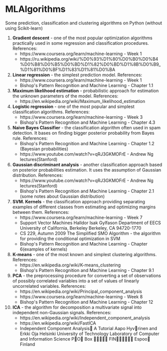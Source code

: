 # MLAlgorithms
Some prediction, classification and clustering algorithms on Python (without using Scikit-learn)
<ol>
<li><b>Gradient descent</b> - one of the most popular optimization algorithms practically used in some regression and classification procedures. 
References:
<ul>
<li>https://www.coursera.org/learn/machine-learning - Week 1</li>
<li>https://ru.wikipedia.org/wiki/%D0%93%D1%80%D0%B0%D0%B4%D0%B8%D0%B5%D0%BD%D1%82%D0%BD%D1%8B%D0%B9_%D1%81%D0%BF%D1%83%D1%81%D0%BA</li>
</ul>
</li>
<li>
<b>Linear regression</b> - the simplest prediction model. References:
<ul>
<li>https://www.coursera.org/learn/machine-learning - Week 1</li>
<li>Bishop's Pattern Recognition and Machine Learning - Chapter 1.1</li>
</ul>
</li>
<li>
<b>Maximum likelihood estimation</b> - probabilistic approach for estimation the unknown parameters of the model. References:
<ul>
<li>https://en.wikipedia.org/wiki/Maximum_likelihood_estimation</li>
</ul>
</li>
<li>
<b>Logistic regression</b> - one of the most popular and simplest classification algorithms. References:
<ul>
<li>https://www.coursera.org/learn/machine-learning - Week 3</li>
<li>Bishop's Pattern Recognition and Machine Learning - Chapter 4.3</li>
</ul>
</li>
<li>
<b>Naive Bayes Classifier</b> - the classification algorithm often used in spam detection. It bases on finding bigger posterior probability from Bayes rule. References:
<ul>
<li>Bishop's Pattern Recognition and Machine Learning - Chapter 1.2 (Bayesian probabilities)</li>
<li>https://www.youtube.com/watch?v=qRJ3GKMOFrE - Andrew Ng lectures(Stanford)</li>
</ul>
</li>
<li>
<b>Gaussian discriminant analysis</b> - another classification approach based on posterior probabilities estimation. It uses the assumption of Gaussian distribution. References:
<ul>
<li>https://www.youtube.com/watch?v=qRJ3GKMOFrE - Andrew Ng lectures(Stanford)</li>
<li>Bishop's Pattern Recognition and Machine Learning - Chapter 2.1 (some notes about Gaussian distribution)</li>
</ul>
</li>
<li>
<b>SVM. Kernels</b> - the classification approach providing separating examples of different classes from estimating and optimizing margins between them. References:
<ul>
<li>https://www.coursera.org/learn/machine-learning - Week 7</li>
<li>Support Vector Machines
Halldor Isak Gylfason
Department of EECS
University of California, Berkeley
Berkeley, CA 94720-1770</li>
<li>CS 229, Autumn 2009
The Simplified SMO Algorithm - the algorithm for providing the conditional optimization in SVM</li>
<li>Bishop's Pattern Recognition and Machine Learning - Chapter 6(examples of kernels)</li>
</ul>
</li>
<li>
<b>K-means</b> - one of the most known and simplest clustering algorithms. References:
<ul>
<li>https://en.wikipedia.org/wiki/K-means_clustering</li>
<li>Bishop's Pattern Recognition and Machine Learning - Chapter 9.1</li>
</ul>
</li>
<li>
<b>PCA</b> - the preprocessing procedure for converting a set of observations of possibly correlated variables into a set of values of linearly uncorrelated variables. References:
<ul>
<li>https://en.wikipedia.org/wiki/Principal_component_analysis</li>
<li>https://www.coursera.org/learn/machine-learning - Week 8</li>
<li>Bishop's Pattern Recognition and Machine Learning - Chapter 12</li>
</ul>
</li>
<li>
<b>ICA</b> - the algorithm for decomposition a multivariate signal into independent non-Gaussian signals. References:
<ul>
<li>https://en.wikipedia.org/wiki/Independent_component_analysis</li>
<li>https://en.wikipedia.org/wiki/FastICA</li>
<li>Independent Component Analysis􀀀 A Tutorial
Aapo Hyv􀀀rinen and Erkki Oja
Helsinki University of Technology
Laboratory of Computer and Information Science
PO Box  FIN Espoo Finland</li>
</ul>
</li>
</ol>
